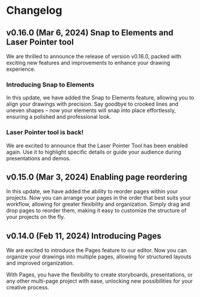 # Changelog

## v0.16.0 (Mar 6, 2024) Snap to Elements and Laser Pointer tool

We are thrilled to announce the release of version v0.16.0, packed with exciting new features and improvements to enhance your drawing experience.

### Introducing Snap to Elements

In this update, we have added the Snap to Elements feature, allowing you to align your drawings with precision. Say goodbye to crooked lines and uneven shapes – now your elements will snap into place effortlessly, ensuring a polished and professional look.

### Laser Pointer tool is back!

We are excited to announce that the Laser Pointer Tool has been enabled again. Use it to highlight specific details or guide your audience during presentations and demos.


## v0.15.0 (Mar 3, 2024) Enabling page reordering

In this update, we have added the ability to reorder pages within your projects. Now you can arrange your pages in the order that best suits your workflow, allowing for greater flexibility and organization. Simply drag and drop pages to reorder them, making it easy to customize the structure of your projects on the fly.


## v0.14.0 (Feb 11, 2024) Introducing Pages

We are excited to introduce the Pages feature to our editor. Now you can organize your drawings into multiple pages, allowing for structured layouts and improved organization.

With Pages, you have the flexibility to create storyboards, presentations, or any other multi-page project with ease, unlocking new possibilities for your creative process.
